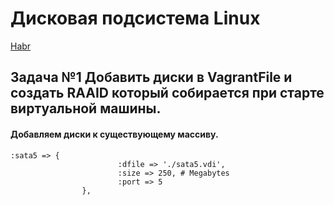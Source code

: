 # Дисковая подсистема Linux

[Habr](https://habr.com/ru/post/248073/)

## Задача №1 Добавить диски в VagrantFile и создать RAAID который собирается при старте виртуальной машины.

#### Добавляем диски к существующему массиву.

```
:sata5 => {
                        :dfile => './sata5.vdi',
                        :size => 250, # Megabytes
                        :port => 5
                },
```                
